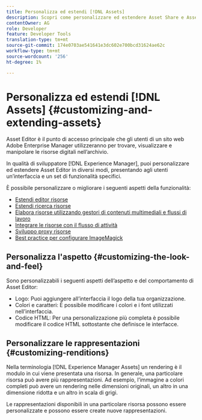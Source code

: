 ```yaml
---
title: Personalizza ed estendi [!DNL Assets]
description: Scopri come personalizzare ed estendere Asset Share e Asset Editor, che offre agli utenti un’interfaccia e un set di funzionalità personalizzati.
contentOwner: AG
role: Developer
feature: Developer Tools
translation-type: tm+mt
source-git-commit: 174e0703ae541641e3dc602e700bcd31624ae62c
workflow-type: tm+mt
source-wordcount: '256'
ht-degree: 1%

---
```



# Personalizza ed estendi [!DNL Assets] {#customizing-and-extending-assets}

Asset Editor è il punto di accesso principale che gli utenti di un sito web Adobe Enterprise Manager utilizzeranno per trovare, visualizzare e manipolare le risorse digitali nell’archivio.

In qualità di sviluppatore [!DNL Experience Manager], puoi personalizzare ed estendere Asset Editor in diversi modi, presentando agli utenti un’interfaccia e un set di funzionalità specifici.

È possibile personalizzare o migliorare i seguenti aspetti della funzionalità:

* [Estendi editor risorse](asseteditorx.md)
* [Estendi ricerca risorse](searchx.md)
* [Elabora risorse utilizzando gestori di contenuti multimediali e flussi di lavoro](media-handlers.md)
* [Integrare le risorse con il flusso di attività](extending-activity-stream.md)
* [Sviluppo proxy risorse](proxy.md)
* [Best practice per configurare ImageMagick](best-practices-for-imagemagick.md)

## Personalizza l&#39;aspetto {#customizing-the-look-and-feel}

Sono personalizzabili i seguenti aspetti dell’aspetto e del comportamento di Asset Editor:

* Logo: Puoi aggiungere all’interfaccia il logo della tua organizzazione.
* Colori e caratteri: È possibile modificare i colori e i font utilizzati nell’interfaccia.
* Codice HTML: Per una personalizzazione più completa è possibile modificare il codice HTML sottostante che definisce le interfacce.

## Personalizzare le rappresentazioni {#customizing-renditions}

Nella terminologia [!DNL Experience Manager Assets] un rendering è il modulo in cui viene presentata una risorsa. In generale, una particolare risorsa può avere più rappresentazioni. Ad esempio, l’immagine a colori completi può avere un rendering nelle dimensioni originali, un altro in una dimensione ridotta e un altro in scala di grigi.

Le rappresentazioni disponibili in una particolare risorsa possono essere personalizzate e possono essere create nuove rappresentazioni.

